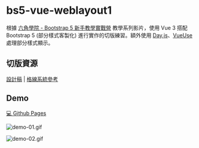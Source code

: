 # bs5-vue-weblayout1

根據 [六角學院 - Bootstrap 5 新手教學實戰營](https://www.youtube.com/playlist?list=PLYrA-SsMvTPOX9oF6ld9RGwWlo7PceI_P) 教學系列影片，使用 Vue 3 搭配 Bootstrap 5 (部分樣式客製化) 進行實作的切版練習。額外使用 [Day.js](https://day.js.org/)、[VueUse](https://vueuse.org/) 處理部分樣式顯示。

## 切版資源

[設計稿](https://hexschool.github.io/boootstrap5WebLayout/) | [格線系統參考](https://drive.google.com/file/d/1mFN6FTRijd2tT2gfFqK4Yxw9LRKWOl86/view)

## Demo

[💻 Github Pages](https://ypinpin.github.io/bs5-vue-weblayout1/)

![demo-01.gif](./demo-01.gif)

![demo-02.gif](./demo-02.gif)
